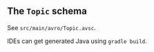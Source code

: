

## The `Topic` schema

See `src/main/avro/Topic.avsc`.

IDEs can get generated Java using `gradle build`.
